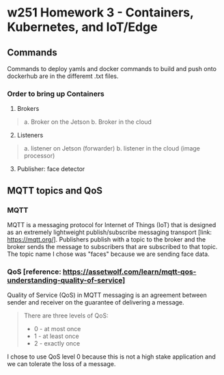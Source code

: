 # w251 Homework 3 - Containers, Kubernetes, and IoT/Edge

## Commands
Commands to deploy yamls and docker commands to build and push onto dockerhub are in the differemt .txt files.

### Order to bring up Containers

1. Brokers
> a. Broker on the Jetson
> b. Broker in the cloud
2. Listeners
> a. listener on Jetson (forwarder)
> b. listener in the cloud (image processor)
3. Publisher: face detector

## MQTT topics and QoS

### MQTT
MQTT is a messaging protocol for Internet of Things (IoT) that is designed as an extremely lightweight publish/subscribe messaging transport [link: https://mqtt.org/]. Publishers publish with a topic to the broker and the broker sends the message to subscribers that are subscribed to that topic. The topic name I chose was "faces" because we are sending face data.

### QoS [reference: https://assetwolf.com/learn/mqtt-qos-understanding-quality-of-service]
Quality of Service (QoS) in MQTT messaging is an agreement between sender and receiver on the guarantee of delivering a message.

>There are three levels of QoS:
>- 0 - at most once
>- 1 - at least once
>- 2 - exactly once

I chose to use QoS level 0 because this is not a high stake application and we can tolerate the loss of a message.